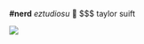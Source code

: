 **#nerd**
_eztudiosu_
💙
$$$
taylor suift

![](https://i.pinimg.com/originals/02/dd/c2/02ddc242781c210045e23f4cb774a0ff.gif) 
